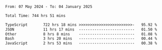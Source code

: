 
<!--START_SECTION:waka-->

```txt
From: 07 May 2024 - To: 04 January 2025

Total Time: 744 hrs 51 mins

TypeScript       722 hrs 18 mins >>>>>>>>>>>>>>>>>>>>>>>>-   95.92 %
JSON             11 hrs 17 mins  -------------------------   01.50 %
Other            8 hrs 8 mins    -------------------------   01.08 %
Bash             3 hrs 20 mins   -------------------------   00.44 %
JavaScript       2 hrs 53 mins   -------------------------   00.38 %
```

<!--END_SECTION:waka-->

<!--

### Hi there 👋
**Iam-cesar/Iam-cesar** is a ✨ _special_ ✨ repository because its `README.md` (this file) appears on your GitHub profile.

Here are some ideas to get you started:

- 🔭 I’m currently working on ...
- 🌱 I’m currently learning ...
- 👯 I’m looking to collaborate on ...
- 🤔 I’m looking for help with ...
- 💬 Ask me about ...
- 📫 How to reach me: ...
- 😄 Pronouns: ...
- ⚡ Fun fact: ...
-->
